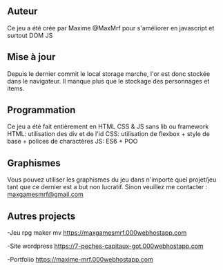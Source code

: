 ## Auteur

Ce jeu a été crée par Maxime @MaxMrf pour s'améliorer en javascript 
et surtout DOM JS

## Mise à jour

Depuis le dernier commit le local storage marche, l'or est donc stockée 
dans le navigateur. Il manque plus que le stockage des personnages et 
items.

## Programmation

Ce jeu a été fait entièrement en HTML CSS & JS sans lib ou framework
HTML: utilisation des div et de l'id
CSS: utilisation de flexbox + style de base + polices de charactères
JS: ES6 + POO

## Graphismes

Vous pouvez utiliser les graphismes du jeu dans n'importe quel projet/jeu
tant que ce dernier est a but non lucratif.
Sinon veuillez me contacter : maxgamesmrf@gmail.com

## Autres projects

-Jeu rpg maker mv
https://maxgamesmrf.000webhostapp.com

-Site wordpress
https://7-peches-capitaux-got.000webhostapp.com

-Portfolio
https://maxime-mrf.000webhostapp.com
